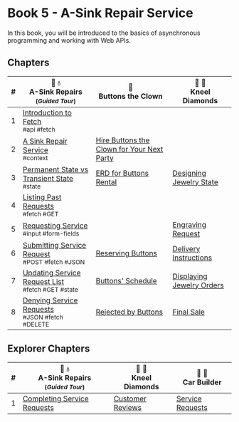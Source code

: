 # Book 5 - A-Sink Repair Service

In this book, you will be introduced to the basics of asynchronous programming and working with Web APIs.

## Chapters

| # | 🔧 💧 <br/> A-Sink Repairs <sub> <br/> (_Guided Tour_)</sub> | 🤡 <br/> Buttons the Clown | 💎 💍  <br/> Kneel Diamonds |
|--|--|--|--|
| 1 | [Introduction to Fetch](./chapters/AS_FETCH_INTRO.md) <br/> <sub style="font-size:0.85rem;">#api #fetch</sub> |  |  |
| 2 | [A Sink Repair Service](./chapters/AS_INTRO.md) <br/> <sub style="font-size:0.85rem;">#context</sub> | [Hire Buttons the Clown for Your Next Party](./chapters/BC_INTRO.md) |  |
| 3 | [Permanent State vs Transient State](./chapters/AS_STATE_TYPES.md) <br/> <sub style="font-size:0.85rem;">#state</sub>  | [ERD for Buttons Rental](./chapters/BC_ERD.md) | [Designing Jewelry State](./chapters/KD_API_STATE.md) |
| 4 | [Listing Past Requests](./chapters/AS_FETCH_GET.md) <br/> <sub style="font-size:0.85rem;">#fetch #GET</sub> | |  |
| 5 | [Requesting Service](./chapters/AS_USER_INPUT.md) <br/> <sub style="font-size:0.85rem;">#input #form-fields</sub> |  | [Engraving Request](./chapters/KD_USER_INPUT.md) |
| 6 | [Submitting Service Request](./chapters/AS_HTTP_POST.md) <br/> <sub style="font-size:0.85rem;">#POST #fetch #JSON</sub> | [Reserving Buttons](./chapters/BC_RESERVATION_POST.md) | [Delivery Instructions](./chapters/KD_COMPLETE_ORDER.md) |
| 7 | [Updating Service Request List](./chapters/AS_HTTP_GET.md) <br/> <sub style="font-size:0.85rem;">#fetch #GET #state</sub> | [Buttons' Schedule](./chapters/BC_SCHEDULE_LIST.md) | [Displaying Jewelry Orders](./chapters/KD_GETTING_NEW_STATE.md) |
| 8 | [Denying Service Requests](./chapters/AS_HTTP_DELETE.md) <br/> <sub style="font-size:0.85rem;">#JSON #fetch #DELETE</sub> | [Rejected by Buttons](./chapters/BC_DENY_RESERVATION.md) | [Final Sale](./chapters/KD_DELETE_ORDER.md) |

## Explorer Chapters

| # | 🔧 💧 <br/> A-Sink Repairs <sub> <br/> (_Guided Tour_)</sub> | 💎 💍  <br/> Kneel Diamonds | 🚙 🚗 <br/> Car Builder |
|--|--|--|--|
| 1 | [Completing Service Requests](./chapters/AS_COMPLETIONS.md) | [Customer Reviews](./chapters/KD_REVIEWS.md) | [Service Requests](./chapters/CB_SERVICE_FORM.md) |
